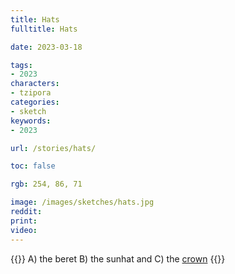 ```yaml
---
title: Hats
fulltitle: Hats

date: 2023-03-18

tags: 
- 2023
characters:
- tzipora
categories:
- sketch
keywords:
- 2023

url: /stories/hats/

toc: false

rgb: 254, 86, 71

image: /images/sketches/hats.jpg
reddit:
print: 
video:
---
```

{{<note caption>}}
A) the beret B) the sunhat and C) the [crown](/stories/crown)
{{</note>}}